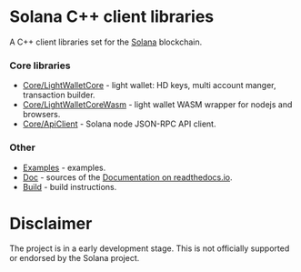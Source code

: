 # Solana C++ client libraries
A C++ client libraries set for the [Solana](https://solana.com/) blockchain. 

### Core libraries

* [Core/LightWalletCore](/Core/LightWalletCore) - light wallet: HD keys, multi account manger, transaction builder.
* [Core/LightWalletCoreWasm](/Core/LightWalletCoreWasm) - light wallet WASM wrapper for nodejs and browsers.
* [Core/ApiClient](/Core/ApiClient) - Solana node JSON-RPC API client.

### Other

* [Examples](/Examples) - examples.
* [Doc](/Doc) - sources of the [Documentation on readthedocs.io](https://solana-cpp.readthedocs.io/en/latest/).
* [Build](/Build) - build instructions.

# Disclaimer
The project is in a early development stage. This is not officially supported or endorsed by the Solana project.

